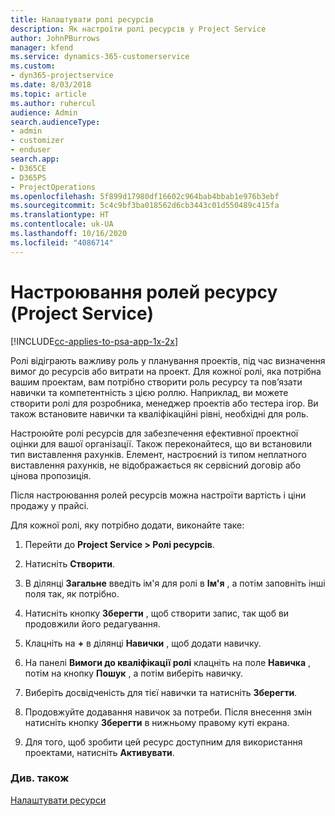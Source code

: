 ```yaml
---
title: Налаштувати ролі ресурсів
description: Як настроїти ролі ресурсів у Project Service
author: JohnPBurrows
manager: kfend
ms.service: dynamics-365-customerservice
ms.custom:
- dyn365-projectservice
ms.date: 8/03/2018
ms.topic: article
ms.author: ruhercul
audience: Admin
search.audienceType:
- admin
- customizer
- enduser
search.app:
- D365CE
- D365PS
- ProjectOperations
ms.openlocfilehash: 5f899d17980df16602c964bab4bbab1e976b3ebf
ms.sourcegitcommit: 5c4c9bf3ba018562d6cb3443c01d550489c415fa
ms.translationtype: HT
ms.contentlocale: uk-UA
ms.lasthandoff: 10/16/2020
ms.locfileid: "4086714"
---
```

# <a name="configure-resource-roles-project-service"></a>Настроювання ролей ресурсу (Project Service)

[!INCLUDE[cc-applies-to-psa-app-1x-2x](../includes/cc-applies-to-psa-app-1x-2x.md)]

Ролі відіграють важливу роль у планування проектів, під час визначення вимог до ресурсів або витрати на проект. Для кожної ролі, яка потрібна вашим проектам, вам потрібно створити роль ресурсу та пов’язати навички та компетентність з цією роллю. Наприклад, ви можете створити ролі для розробника, менеджер проектів або тестера ігор. Ви також встановите навички та кваліфікаційні рівні, необхідні для роль.  
  
 Настроюйте ролі ресурсів для забезпечення ефективної проектної оцінки для вашої організації.  Також переконайтеся, що ви встановили тип виставлення рахунків. Елемент, настроєний із типом неплатного виставлення рахунків, не відображається як сервісний договір або цінова пропозиція.  
  
 Після настроювання ролей ресурсів можна настроїти вартість і ціни продажу у прайсі.  
  
 Для кожної ролі, яку потрібно додати, виконайте таке:  
  
1.  Перейти до **Project Service > Ролі ресурсів**.  
  
2.  Натисніть **Створити**.  
  
3.  В ділянці **Загальне** введіть ім'я для ролі в **Ім'я** , а потім заповніть інші поля так, як потрібно.  
  
4.  Натисніть кнопку **Зберегти** , щоб створити запис, так щоб ви продовжили його редагування.  
  
5.  Клацніть на **+** в ділянці **Навички** , щоб додати навичку.  
  
6.  На панелі **Вимоги до кваліфікації ролі** клацніть на поле **Навичка** , потім на кнопку **Пошук** , а потім виберіть навичку.  
  
7.  Виберіть досвідченість для тієї навички та натисніть **Зберегти**.  
  
8.  Продовжуйте додавання навичок за потреби. Після внесення змін натисніть кнопку **Зберегти** в нижньому правому куті екрана.  
  
9. Для того, щоб зробити цей ресурс доступним для використання проектами, натисніть **Активувати**.  
  
### <a name="see-also"></a>Див. також  
 [Налаштувати ресурси](../psa/set-up-resources.md)
